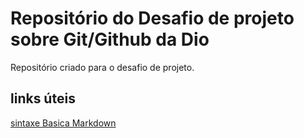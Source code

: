 # Repositório do Desafio de projeto sobre Git/Github da Dio
Repositório criado para o desafio de projeto.
## links úteis 
[sintaxe Basica Markdown](https://www.markdownguide.org/)

